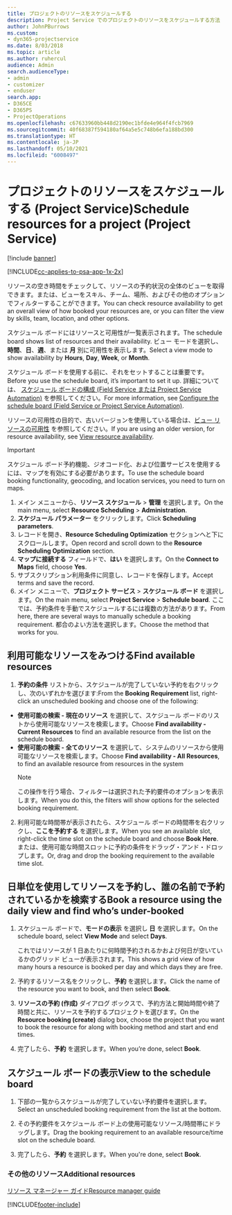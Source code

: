 ```yaml
---
title: プロジェクトのリソースをスケジュールする
description: Project Service でのプロジェクトのリソースをスケジュールする方法
author: JohnPBurrows
ms.custom:
- dyn365-projectservice
ms.date: 8/03/2018
ms.topic: article
ms.author: ruhercul
audience: Admin
search.audienceType:
- admin
- customizer
- enduser
search.app:
- D365CE
- D365PS
- ProjectOperations
ms.openlocfilehash: c67633960bb448d2190ec1bfde4e964f4fcb7969
ms.sourcegitcommit: 40f68387f594180af64a5e5c748b6efa188bd300
ms.translationtype: HT
ms.contentlocale: ja-JP
ms.lasthandoff: 05/10/2021
ms.locfileid: "6008497"
---
```

# <a name="schedule-resources-for-a-project-project-service"></a><span data-ttu-id="e5c36-103">プロジェクトのリソースをスケジュールする (Project Service)</span><span class="sxs-lookup"><span data-stu-id="e5c36-103">Schedule resources for a project (Project Service)</span></span>

[!include [banner](../includes/psa-now-project-operations.md)]

[!INCLUDE[cc-applies-to-psa-app-1x-2x](../includes/cc-applies-to-psa-app-1x-2x.md)]

<span data-ttu-id="e5c36-104">リソースの空き時間をチェックして、リソースの予約状況の全体のビューを取得できます。または、ビューをスキル、チーム、場所、およびその他のオプションでフィルターすることができます。</span><span class="sxs-lookup"><span data-stu-id="e5c36-104">You can check resource availability to get an overall view of how booked your resources are, or you can filter the view by skills, team, location, and other options.</span></span>  
  
<span data-ttu-id="e5c36-105">スケジュール ボードにはリソースと可用性が一覧表示されます。</span><span class="sxs-lookup"><span data-stu-id="e5c36-105">The schedule board shows list of resources and their availability.</span></span> <span data-ttu-id="e5c36-106">ビュー モードを選択し、**時間**、**日**、**週**、または **月** 別に可用性を表示します。</span><span class="sxs-lookup"><span data-stu-id="e5c36-106">Select a view mode to show availability by **Hours**, **Day**, **Week**, or **Month**.</span></span>  
  
<span data-ttu-id="e5c36-107">スケジュール ボードを使用する前に、それをセットすることは重要です。</span><span class="sxs-lookup"><span data-stu-id="e5c36-107">Before you use the schedule board, it’s important to set it up.</span></span> <span data-ttu-id="e5c36-108">詳細については、 [スケジュール ボードの構成 (Field Service または Project Service Automation)](/dynamics365/field-service/configure-schedule-board) を参照してください。</span><span class="sxs-lookup"><span data-stu-id="e5c36-108">For more information, see [Configure the schedule board (Field Service or Project Service Automation)](/dynamics365/field-service/configure-schedule-board).</span></span>
  
<span data-ttu-id="e5c36-109">リソースの可用性の目的で、古いバージョンを使用している場合は、[ビュー リソースの可用性](../psa/view-resource-availability.md) を参照してください。</span><span class="sxs-lookup"><span data-stu-id="e5c36-109">If you are using an older version, for resource availability, see [View resource availability](../psa/view-resource-availability.md).</span></span>  

> [!IMPORTANT]
>  <span data-ttu-id="e5c36-110">スケジュール ボード予約機能、ジオコード化、および位置サービスを使用するには、マップを有効にする必要があります。</span><span class="sxs-lookup"><span data-stu-id="e5c36-110">To use the schedule board booking functionality, geocoding, and location services, you need to turn on maps.</span></span>  
> 
> 1. <span data-ttu-id="e5c36-111">メイン メニューから、**リソース スケジュール** > **管理** を選択します。</span><span class="sxs-lookup"><span data-stu-id="e5c36-111">On the main menu, select **Resource Scheduling** > **Administration**.</span></span>  
> 2. <span data-ttu-id="e5c36-112">**スケジュール パラメーター** をクリックします。</span><span class="sxs-lookup"><span data-stu-id="e5c36-112">Click **Scheduling parameters**.</span></span>  
> 3. <span data-ttu-id="e5c36-113">レコードを開き、**Resource Scheduling Optimization** セクションへと下にスクロールします。</span><span class="sxs-lookup"><span data-stu-id="e5c36-113">Open record and scroll down to the **Resource Scheduling Optimization** section.</span></span>  
> 4. <span data-ttu-id="e5c36-114">**マップに接続する** フィールドで、**はい** を選択します。</span><span class="sxs-lookup"><span data-stu-id="e5c36-114">On the **Connect to Maps** field, choose **Yes**.</span></span>  
> 5. <span data-ttu-id="e5c36-115">サブスクリプション利用条件に同意し、レコードを保存します。</span><span class="sxs-lookup"><span data-stu-id="e5c36-115">Accept terms and save the record.</span></span>  
> 6. <span data-ttu-id="e5c36-116">メイン メニューで、**プロジェクト サービス** > **スケジュール ボード** を選択します。</span><span class="sxs-lookup"><span data-stu-id="e5c36-116">On the main menu, select **Project Service** > **Schedule board**.</span></span> <span data-ttu-id="e5c36-117">ここでは、予約条件を手動でスケジュールするには複数の方法があります。</span><span class="sxs-lookup"><span data-stu-id="e5c36-117">From here, there are several ways to manually schedule a booking requirement.</span></span> <span data-ttu-id="e5c36-118">都合のよい方法を選択します。</span><span class="sxs-lookup"><span data-stu-id="e5c36-118">Choose the method that works for you.</span></span>
  
## <a name="find-available-resources"></a><span data-ttu-id="e5c36-119">利用可能なリソースをみつける</span><span class="sxs-lookup"><span data-stu-id="e5c36-119">Find available resources</span></span>

1.  <span data-ttu-id="e5c36-120">**予約の条件** リストから、スケジュールが完了していない予約を右クリックし、次のいずれかを選びます:</span><span class="sxs-lookup"><span data-stu-id="e5c36-120">From the **Booking Requirement** list, right-click an unscheduled booking and choose one of the following:</span></span>  
  
- <span data-ttu-id="e5c36-121">**使用可能の検索 - 現在のリソース** を選択して、スケジュール ボードのリストから使用可能なリソースを検索します。</span><span class="sxs-lookup"><span data-stu-id="e5c36-121">Choose **Find availability - Current Resources** to find an available resource from the list on the schedule board.</span></span>  
- <span data-ttu-id="e5c36-122">**使用可能の検索 - 全てのリソース** を選択して、システムのリソースから使用可能なリソースを検索します。</span><span class="sxs-lookup"><span data-stu-id="e5c36-122">Choose **Find availability - All Resources**, to find an available resource from resources in the system</span></span>  
   > [!NOTE]
   >  <span data-ttu-id="e5c36-123">この操作を行う場合、フィルターは選択された予約要件のオプションを表示します。</span><span class="sxs-lookup"><span data-stu-id="e5c36-123">When you do this, the filters will show options for the selected booking requirement.</span></span>  
  
2. <span data-ttu-id="e5c36-124">利用可能な時間帯が表示されたら、スケジュール ボードの時間帯を右クリックし、**ここを予約する** を選択します。</span><span class="sxs-lookup"><span data-stu-id="e5c36-124">When you see an available slot, right-click the time slot on the schedule board and choose **Book Here**.</span></span> <span data-ttu-id="e5c36-125">または、使用可能な時間スロットに予約の条件をドラッグ・アンド・ドロップします。</span><span class="sxs-lookup"><span data-stu-id="e5c36-125">Or, drag and drop the booking requirement to the available time slot.</span></span>  
  

## <a name="book-a-resource-using-the-daily-view-and-find-whos-under-booked"></a><span data-ttu-id="e5c36-126">日単位を使用してリソースを予約し、誰の名前で予約されているかを検索する</span><span class="sxs-lookup"><span data-stu-id="e5c36-126">Book a resource using the daily view and find who’s under-booked</span></span>
  
1.  <span data-ttu-id="e5c36-127">スケジュール ボードで、**モードの表示** を選択し **日** を選択します。</span><span class="sxs-lookup"><span data-stu-id="e5c36-127">On the schedule board, select **View Mode** and select **Days**.</span></span>  
  
    <span data-ttu-id="e5c36-128">これではリソースが 1 日あたりに何時間予約されるかおよび何日が空いているかのグリッド ビューが表示されます。</span><span class="sxs-lookup"><span data-stu-id="e5c36-128">This shows a grid view of how many hours a resource is booked per day and which days they are free.</span></span>  
  
2.  <span data-ttu-id="e5c36-129">予約するリソース名をクリックし、**予約** を選択します。</span><span class="sxs-lookup"><span data-stu-id="e5c36-129">Click the name of the resource you want to book, and then select **Book**.</span></span>  
  
3.  <span data-ttu-id="e5c36-130">**リソースの予約 (作成)** ダイアログ ボックスで、予約方法と開始時間や終了時間と共に、リソースを予約するプロジェクトを選びます。</span><span class="sxs-lookup"><span data-stu-id="e5c36-130">On the **Resource booking (create)** dialog box, choose the project that you want to book the resource for along with booking method and start and end times.</span></span>  
  
4.  <span data-ttu-id="e5c36-131">完了したら、**予約** を選択します。</span><span class="sxs-lookup"><span data-stu-id="e5c36-131">When you’re done, select **Book**.</span></span>  
  
## <a name="view-to-the-schedule-board"></a><span data-ttu-id="e5c36-132">スケジュール ボードの表示</span><span class="sxs-lookup"><span data-stu-id="e5c36-132">View to the schedule board</span></span>
  
1.  <span data-ttu-id="e5c36-133">下部の一覧からスケジュールが完了していない予約要件を選択します。</span><span class="sxs-lookup"><span data-stu-id="e5c36-133">Select an unscheduled booking requirement from the list at the bottom.</span></span>  
  
2.  <span data-ttu-id="e5c36-134">その予約要件をスケジュール ボード上の使用可能なリソース/時間帯にドラッグします。</span><span class="sxs-lookup"><span data-stu-id="e5c36-134">Drag the booking requirement to an available resource/time slot on the schedule board.</span></span>  
  
3.  <span data-ttu-id="e5c36-135">完了したら、**予約** を選択します。</span><span class="sxs-lookup"><span data-stu-id="e5c36-135">When you're done, select **Book**.</span></span>  
  
### <a name="additional-resources"></a><span data-ttu-id="e5c36-136">その他のリソース</span><span class="sxs-lookup"><span data-stu-id="e5c36-136">Additional resources</span></span>  
 [<span data-ttu-id="e5c36-137">リソース マネージャー ガイド</span><span class="sxs-lookup"><span data-stu-id="e5c36-137">Resource manager guide</span></span>](../psa/resource-manager-guide.md)


[!INCLUDE[footer-include](../includes/footer-banner.md)]